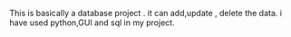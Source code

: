 This is basically a database project .
it can add,update , delete the data.
i have used python,GUI and sql in my project.
